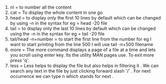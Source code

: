 1. nl = to number all the content
2. cat = To display the whole content in one go
3. head = to display only the first 10 lines by default which can be changed by using -n in the syntax for eg = head -20 file
4. tail = to display only the last 10 lines by default which can be changed using the -n in the syntax for eg = tail -20 file
5. tail/head -n+number = to start the first line from the number for eg I want to start printing from the      line 500 I will use tail -n+500 filename
6. more = The more command displays a  page of a file at a time and lets you scroll using enter key.  Its the utility MAN pages use. To exit more press 'q'.
8. less = Less helps to display the file but also helps in filtering it . We can search any text in the file by just clicking forward slash '/' . For next occurrence we can type n which stands for next .